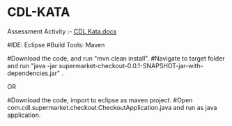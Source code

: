 # CDL-KATA


Assessment Activity :-
[CDL Kata.docx](https://github.com/user-attachments/files/17010845/CDL.Kata.docx)

#IDE: Eclipse
#Build Tools: Maven

#Download the code, and run "mvn clean install".
#Navigate to target folder and run "java -jar supermarket-checkout-0.0.1-SNAPSHOT-jar-with-dependencies.jar" .

OR

#Download the code, import to eclipse as maven project.
#Open com.cdl.supermarket.checkout.CheckoutApplication.java and run as java application.
